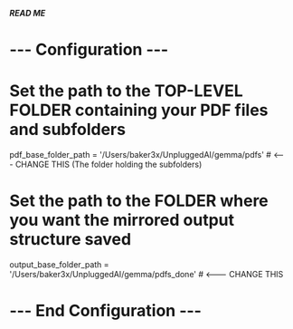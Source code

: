 ***READ ME***





# --- Configuration ---
# Set the path to the TOP-LEVEL FOLDER containing your PDF files and subfolders
pdf_base_folder_path = '/Users/baker3x/UnpluggedAI/gemma/pdfs' # <--- CHANGE THIS (The folder holding the subfolders)

# Set the path to the FOLDER where you want the mirrored output structure saved
output_base_folder_path = '/Users/baker3x/UnpluggedAI/gemma/pdfs_done' # <--- CHANGE THIS
# --- End Configuration ---
